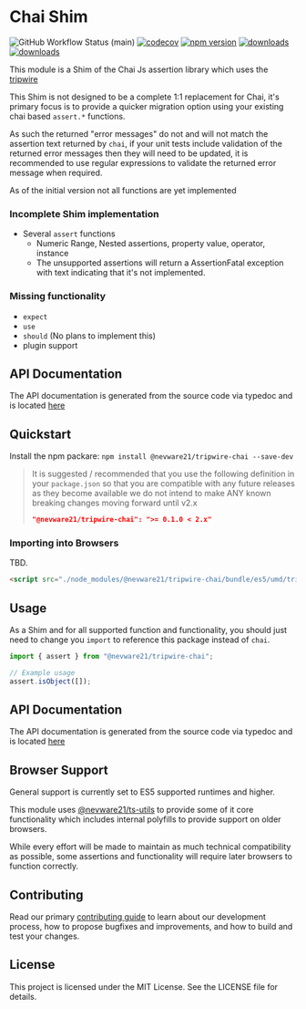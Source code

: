 # Chai Shim

![GitHub Workflow Status (main)](https://img.shields.io/github/actions/workflow/status/nevware21/tripwire/ci.yml?branch=main)
[![codecov](https://codecov.io/gh/nevware21/tripwire/graph/badge.svg?token=I9mMGSvfkk)](https://codecov.io/gh/nevware21/tripwire)
[![npm version](https://badge.fury.io/js/%40nevware21%2Ftripwire-chai.svg)](https://badge.fury.io/js/%40nevware21%2Ftripwire-chai)
[![downloads](https://img.shields.io/npm/dt/%40nevware21/tripwire-chai.svg)](https://www.npmjs.com/package/%40nevware21/tripwire-chai)
[![downloads](https://img.shields.io/npm/dm/%40nevware21/tripwire-chai.svg)](https://www.npmjs.com/package/%40nevware21/tripwire-chai)

This module is a Shim of the Chai Js assertion library which uses the [tripwire](https://github.com/nevware21/tripwire)

This Shim is not designed to be a complete 1:1 replacement for Chai, it's primary focus is to provide a quicker migration option using your existing chai based `assert.*` functions.

As such the returned "error messages" do not and will not match the assertion text returned by `chai`, if your unit tests include validation of the returned error messages then they will need to be updated, it is recommended to use regular expressions to validate the returned error message when required.

As of the initial version not all functions are yet implemented

### Incomplete Shim implementation

- Several `assert` functions
  - Numeric Range, Nested assertions, property value, operator, instance
  - The unsupported assertions will return a AssertionFatal exception with text indicating that it's not implemented.

### Missing functionality

- `expect`
- `use`
- `should` (No plans to implement this)
- plugin support

## API Documentation

The API documentation is generated from the source code via typedoc and is located [here](https://nevware21.github.io/tripwire/index.html)

## Quickstart

Install the npm packare: `npm install @nevware21/tripwire-chai --save-dev`

> It is suggested / recommended that you use the following definition in your `package.json` so that you are compatible with any future releases as they become available
> we do not intend to make ANY known breaking changes moving forward until v2.x 
> ```json
> "@nevware21/tripwire-chai": ">= 0.1.0 < 2.x"
> ```

### Importing into Browsers

TBD. 

```html
<script src="./node_modules/@nevware21/tripwire-chai/bundle/es5/umd/tripwire-chai.min.js"></script>
```


## Usage

As a Shim and for all supported function and functionality, you should just need to change you `import` to reference this package instead of `chai`.

```typescript
import { assert } from "@nevware21/tripwire-chai";

// Example usage
assert.isObject([]);
```
## API Documentation

The API documentation is generated from the source code via typedoc and is located [here](https://nevware21.github.io/tripwire/index.html)

## Browser Support

General support is currently set to ES5 supported runtimes and higher.

This module uses [@nevware21/ts-utils](https://github.com/nevware21/ts-utils) to provide some of it core functionality which includes internal polyfills to provide support on older browsers.

While every effort will be made to maintain as much technical compatibility as possible, some assertions and functionality will require later browsers to function correctly.

## Contributing

Read our primary [contributing guide](https://github.com/nevware21/tripwire/blob/main/CONTRIBUTING.md) to learn about our development process, how to propose bugfixes and improvements, and how to build and test your changes.

## License

This project is licensed under the MIT License. See the LICENSE file for details.